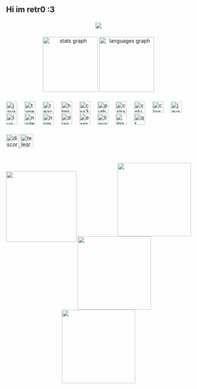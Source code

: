 <h2 align="left">Hi im retr0 :3</h2>

###

<div align="center">
  <img src="https://visitor-badge.laobi.icu/badge?page_id=retr0inv4der.retr0inv4der&"  />
</div>

###

<div align="center">
  <img src="https://github-readme-stats.vercel.app/api?username=retr0inv4der&hide_title=false&hide_rank=false&show_icons=true&include_all_commits=true&count_private=true&disable_animations=false&theme=dracula&locale=en&hide_border=false" height="150" alt="stats graph"  />
  <img src="https://github-readme-stats.vercel.app/api/top-langs?username=retr0inv4der&locale=en&hide_title=false&layout=compact&card_width=320&langs_count=5&theme=dracula&hide_border=false" height="150" alt="languages graph"  />
</div>

###

<div align="left">
  <img src="https://cdn.jsdelivr.net/gh/devicons/devicon/icons/javascript/javascript-original.svg" height="30" alt="javascript logo"  />
  <img width="12" />
  <img src="https://cdn.jsdelivr.net/gh/devicons/devicon/icons/typescript/typescript-original.svg" height="30" alt="typescript logo"  />
  <img width="12" />
  <img src="https://cdn.jsdelivr.net/gh/devicons/devicon/icons/react/react-original.svg" height="30" alt="react logo"  />
  <img width="12" />
  <img src="https://cdn.jsdelivr.net/gh/devicons/devicon/icons/html5/html5-original.svg" height="30" alt="html5 logo"  />
  <img width="12" />
  <img src="https://cdn.jsdelivr.net/gh/devicons/devicon/icons/css3/css3-original.svg" height="30" alt="css3 logo"  />
  <img width="12" />
  <img src="https://cdn.jsdelivr.net/gh/devicons/devicon/icons/python/python-original.svg" height="30" alt="python logo"  />
  <img width="12" />
  <img src="https://cdn.jsdelivr.net/gh/devicons/devicon/icons/csharp/csharp-original.svg" height="30" alt="csharp logo"  />
  <img width="12" />
  <img src="https://cdn.jsdelivr.net/gh/devicons/devicon/icons/cplusplus/cplusplus-original.svg" height="30" alt="cplusplus logo"  />
  <img width="12" />
  <img src="https://cdn.jsdelivr.net/gh/devicons/devicon/icons/c/c-original.svg" height="30" alt="c logo"  />
  <img width="12" />
  <img src="https://cdn.jsdelivr.net/gh/devicons/devicon/icons/java/java-original.svg" height="30" alt="java logo"  />
  <img width="12" />
  <img src="https://cdn.jsdelivr.net/gh/devicons/devicon/icons/lua/lua-original.svg" height="30" alt="lua logo"  />
  <img width="12" />
  <img src="https://cdn.jsdelivr.net/gh/devicons/devicon/icons/nodejs/nodejs-original.svg" height="30" alt="nodejs logo"  />
  <img width="12" />
  <img src="https://cdn.jsdelivr.net/gh/devicons/devicon/icons/npm/npm-original-wordmark.svg" height="30" alt="npm logo"  />
  <img width="12" />
  <img src="https://cdn.jsdelivr.net/gh/devicons/devicon/icons/django/django-plain.svg" height="30" alt="django logo"  />
  <img width="12" />
  <img src="https://cdn.jsdelivr.net/gh/devicons/devicon/icons/express/express-original.svg" height="30" alt="express logo"  />
  <img width="12" />
  <img src="https://cdn.jsdelivr.net/gh/devicons/devicon/icons/linux/linux-original.svg" height="30" alt="linux logo"  />
  <img width="12" />
  <img src="https://cdn.jsdelivr.net/gh/devicons/devicon/icons/mongodb/mongodb-original.svg" height="30" alt="mongodb logo"  />
  <img width="12" />
  <img src="https://cdn.jsdelivr.net/gh/devicons/devicon/icons/qt/qt-original.svg" height="30" alt="qt logo"  />
</div>

###

<div align="left">
  <a href="retr0" target="_blank">
    <img src="https://img.shields.io/static/v1?message=Discord&logo=discord&label=&color=7289DA&logoColor=white&labelColor=&style=for-the-badge" height="35" alt="discord logo"  />
  </a>
  <img src="https://img.shields.io/static/v1?message=Telegram&logo=telegram&label=&color=2CA5E0&logoColor=white&labelColor=&style=for-the-badge" height="35" alt="telegram logo"  />
</div>

###

<br clear="both">

<img align="right" height="200" src="https://media.giphy.com/media/v1.Y2lkPWVjZjA1ZTQ3a3V1NnFpYzR2OWlrZjRreTZpb3N2MXljbTVxNTNjN3hrNmk3MXpxOCZlcD12MV9naWZzX3JlbGF0ZWQmY3Q9Zw/l41m3ywjOxm9SzAhG/giphy.gif"  />

###

<img align="left" height="192" src="https://media.giphy.com/media/v1.Y2lkPTc5MGI3NjExYnU2YnoxdnZ1ZzQ4MHZtNHVlNTBpYjc5NGdidm5pNDhncnN1YWNybSZlcD12MV9naWZzX3NlYXJjaCZjdD1n/11v0bBwGjkiLio/giphy.gif"  />

###

<img align="left" height="200" src="https://media.giphy.com/media/v1.Y2lkPWVjZjA1ZTQ3d2txbGM5MnY0MnJ5aTA1bXVpMHMxYnh3NjRiY2JramtmOTc1dG9sdyZlcD12MV9naWZzX3JlbGF0ZWQmY3Q9Zw/XvdeRLLajzqiA/giphy.gif"  />

###

<div align="center">
  <img height="200" src="https://media.giphy.com/media/v1.Y2lkPWVjZjA1ZTQ3NXk3Nmh4ZXUxZXh5cTEydGlraHowajh0ZmV3Y2p6NXV0ZzQ3NWt6OSZlcD12MV9naWZzX3JlbGF0ZWQmY3Q9Zw/KY2ZMhnCxP008/giphy.gif"  />
</div>

###
